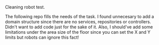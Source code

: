Cleaning robot test.

The following repo fills the needs of the task. 
I found unnecesary to add a domain structure since there are no services, repositories or controllers. Didn't want to add code just for the sake of it.
Also, I should've add some limitations under the area size of the floor since you can set the X and Y limits but robots can ignore this fact!
